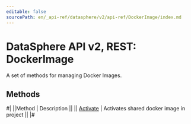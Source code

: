 ```yaml
---
editable: false
sourcePath: en/_api-ref/datasphere/v2/api-ref/DockerImage/index.md
---
```


# DataSphere API v2, REST: DockerImage

A set of methods for managing Docker Images.

## Methods

#|
||Method | Description ||
|| [Activate](activate.md) | Activates shared docker image in project ||
|#